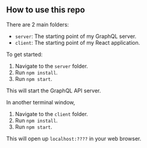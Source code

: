 ## How to use this repo
There are 2 main folders:

- `server`: The starting point of my GraphQL server.
- `client`: The starting point of my React application.

To get started:

1. Navigate to the `server` folder.
1. Run `npm install`.
1. Run `npm start`.

This will start the GraphQL API server.

In another terminal window,

1. Navigate to the `client` folder.
1. Run `npm install`.
1. Run `npm start`.

This will open up `localhost:????` in your web browser.
